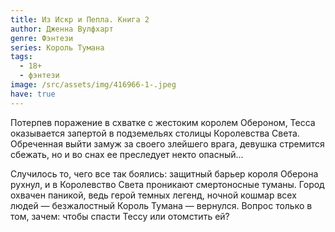 ```yaml
---
title: Из Искр и Пепла. Книга 2
author: Дженна Вулфхарт
genre: Фэнтези
series: Король Тумана
tags:
  - 18+
  - фэнтези
image: /src/assets/img/416966-1-.jpeg
have: true
---
```

Потерпев поражение в схватке с жестоким королем Обероном, Тесса оказывается запертой в подземельях столицы Королевства Света. Обреченная выйти замуж за своего злейшего врага, девушка стремится сбежать, но и во снах ее преследует некто опасный...

Случилось то, чего все так боялись: защитный барьер короля Оберона рухнул, и в Королевство Света проникают смертоносные туманы. Город охвачен паникой, ведь герой темных легенд, ночной кошмар всех людей — безжалостный Король Тумана — вернулся. Вопрос только в том, зачем: чтобы спасти Тессу или отомстить ей?
